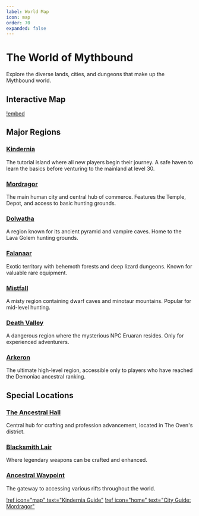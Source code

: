 ```yaml
---
label: World Map
icon: map
order: 70
expanded: false
---
```


# The World of Mythbound

Explore the diverse lands, cities, and dungeons that make up the Mythbound world.

## Interactive Map

[!embed](https://placeholder-for-interactive-map-url)

## Major Regions

### [Kindernia](kindernia.md)

The tutorial island where all new players begin their journey. A safe haven to learn the basics before venturing to the mainland at level 30.

### [Mordragor](mordragor.md)

The main human city and central hub of commerce. Features the Temple, Depot, and access to basic hunting grounds.

### [Dolwatha](dolwatha.md)

A region known for its ancient pyramid and vampire caves. Home to the Lava Golem hunting grounds.

### [Falanaar](falanaar.md)

Exotic territory with behemoth forests and deep lizard dungeons. Known for valuable rare equipment.

### [Mistfall](mistfall.md)

A misty region containing dwarf caves and minotaur mountains. Popular for mid-level hunting.

### [Death Valley](death-valley.md)

A dangerous region where the mysterious NPC Eruaran resides. Only for experienced adventurers.

### [Arkeron](arkeron.md)

The ultimate high-level region, accessible only to players who have reached the Demoniac ancestral ranking.

## Special Locations

### [The Ancestral Hall](ancestral-hall.md)

Central hub for crafting and profession advancement, located in The Oven's district.

### [Blacksmith Lair](blacksmith-lair.md)

Where legendary weapons can be crafted and enhanced.

### [Ancestral Waypoint](ancestral-waypoint.md)

The gateway to accessing various rifts throughout the world.

[!ref icon="map" text="Kindernia Guide"](kindernia.md)
[!ref icon="home" text="City Guide: Mordragor"](mordragor.md)

